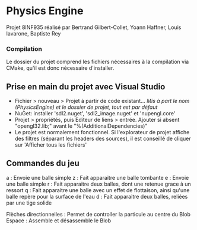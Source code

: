 # Physics Engine
Projet 8INF935 réalisé par Bertrand Gilbert-Collet, Yoann Haffner, Louis Iavarone, Baptiste Rey

### Compilation
Le dossier du projet comprend les fichiers nécessaires à la compilation via CMake, qu'il est donc nécessaire d'installer.

## Prise en main du projet avec Visual Studio
+ Fichier > nouveau > Projet à partir de code existant... *Mis à part le nom (PhysicsEngine) et le dossier de projet, tout est par défaut*
+ NuGet: installer 'sdl2.nuget', 'sdl2_image.nuget' et 'nupengl.core'
+ Projet > propriétés, puis Editeur de liens > entrée. Ajouter si absent "opengl32.lib;" avant le "%(AdditionalDependencies)"
+ Le projet est normalement fonctionnel. Si l'explorateur de projet affiche des filtres (séparant les headers des sources), il est conseillé de cliquer sur 'Afficher tous les fichiers'

## Commandes du jeu
a : Envoie une balle simple
z : Fait apparaitre une balle tombante
e : Envoie une balle simple
r : Fait apparaitre deux balles, dont une retenue grace à un ressort
q : Fait apparaitre une balle avec un effet de flottaison, ainsi qu'une balle repère pour la surface de l'eau
d : Fait apparaitre deux balles, reliées par une tige solide

Flèches directionnelles : Permet de controller la particule au centre du Blob
Espace : Assemble et désassemble le Blob